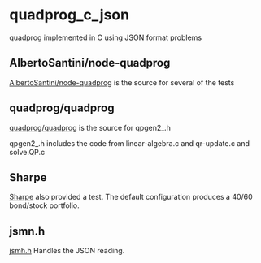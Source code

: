 # quadprog_c_json

quadprog implemented in C using JSON format problems
## AlbertoSantini/node-quadprog
[AlbertoSantini/node-quadprog](https://github.com/AlbertoSantini/node-quadprog) is the source
for several of the tests
## quadprog/quadprog
[quadprog/quadprog](https://github.com/quadprog/quadprog) is the source for qpgen2_.h

qpgen2_.h includes the code from linear-algebra.c and qr-update.c and solve.QP.c

## Sharpe
[Sharpe](https://web.stanford.edu/~wfsharpe/ws/ws_opt.htm)
also provided a test.
The default configuration produces a 40/60 bond/stock portfolio.

## jsmn.h
[jsmh.h](https://github.com/zserge/jsmn)
Handles the JSON reading.




